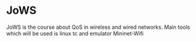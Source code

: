 # JoWS
JoWS is the course about QoS in wireless and wired networks. 
Main tools which will be used is linux tc and emulator Mininet-Wifi
